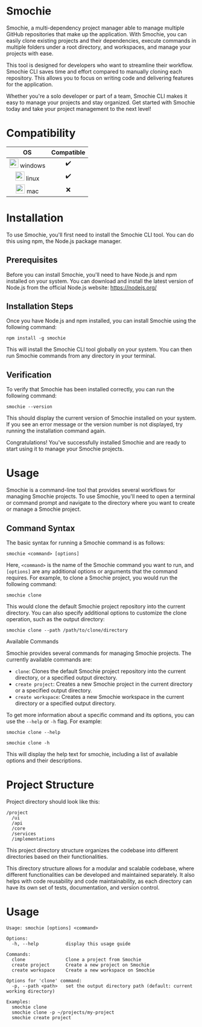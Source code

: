 # Smochie

Smochie, a multi-dependency project manager able to manage multiple GitHub repositories that make up the application. With Smochie, you can easily clone existing projects and their dependencies, execute commands in multiple folders under a root directory, and workspaces, and manage your projects with ease.

This tool is designed for developers who want to streamline their workflow. Smochie CLI saves time and effort compared to manually cloning each repository. This allows you to focus on writing code and delivering features for the application.

Whether you're a solo developer or part of a team, Smochie CLI makes it easy to manage your projects and stay organized. Get started with Smochie today and take your project management to the next level!

# Compatibility

| OS | Compatible |
|:-------:|:----------:|
|  <img src="https://i1.wp.com/www.nesabamedia.com/wp-content/uploads/2021/06/Windows-11-Logo.png?resize=680%2C680&ssl=1" width="24"> windows  |  :heavy_check_mark:   |
|  <img src="https://upload.wikimedia.org/wikipedia/commons/3/35/Tux.svg" width="24"> linux  |  :heavy_check_mark:   |
|  <img src="https://pnggrid.com/wp-content/uploads/2021/04/white-apple-1252x1536.png" width="24"> mac  |  :x:   |

# Installation

To use Smochie, you'll first need to install the Smochie CLI tool. You can do this using npm, the Node.js package manager.

## Prerequisites

Before you can install Smochie, you'll need to have Node.js and npm installed on your system. You can download and install the latest version of Node.js from the official Node.js website: https://nodejs.org/

## Installation Steps

Once you have Node.js and npm installed, you can install Smochie using the following command:

```
npm install -g smochie
```

This will install the Smochie CLI tool globally on your system. You can then run Smochie commands from any directory in your terminal.

## Verification

To verify that Smochie has been installed correctly, you can run the following command:

```
smochie --version
```

This should display the current version of Smochie installed on your system. If you see an error message or the version number is not displayed, try running the installation command again.

Congratulations! You've successfully installed Smochie and are ready to start using it to manage your Smochie projects.

# Usage

Smochie is a command-line tool that provides several workflows for managing Smochie projects. To use Smochie, you'll need to open a terminal or command prompt and navigate to the directory where you want to create or manage a Smochie project.

## Command Syntax

The basic syntax for running a Smochie command is as follows:

```
smochie <command> [options]
```
Here, `<command>` is the name of the Smochie command you want to run, and `[options]` are any additional options or arguments that the command requires. For example, to clone a Smochie project, you would run the following command:

```
smochie clone
```

This would clone the default Smochie project repository into the current directory. You can also specify additional options to customize the clone operation, such as the output directory:

```
smochie clone --path /path/to/clone/directory
```

Available Commands

Smochie provides several commands for managing Smochie projects. The currently available commands are:

- `clone`: Clones the default Smochie project repository into the current directory, or a specified output directory.
- `create project`: Creates a new Smochie project in the current directory or a specified output directory.
- `create workspace`: Creates a new Smochie workspace in the current directory or a specified output directory.

To get more information about a specific command and its options, you can use the `--help` or `-h` flag. For example:

```
smochie clone --help
```

```
smochie clone -h
```

This will display the help text for smochie, including a list of available options and their descriptions.

# Project Structure
Project directory should look like this:
```
/project
  /ui
  /api
  /core
  /services
  /implementations
```

This project directory structure organizes the codebase into different directories based on their functionalities.

This directory structure allows for a modular and scalable codebase, where different functionalities can be developed and maintained separately. It also helps with code reusability and code maintainability, as each directory can have its own set of tests, documentation, and version control.

# Usage

```
Usage: smochie [options] <command>

Options:
  -h, --help          display this usage guide

Commands:
  clone               Clone a project from Smochie
  create project      Create a new project on Smochie
  create workspace    Create a new workspace on Smochie

Options for 'clone' command:
  -p, --path <path>   set the output directory path (default: current working directory)

Examples:
  smochie clone
  smochie clone -p ~/projects/my-project
  smochie create project
```
